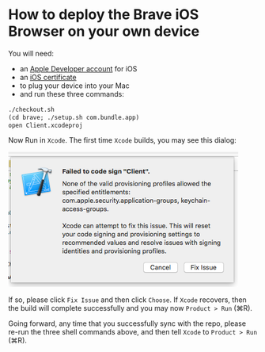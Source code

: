 # How to deploy the Brave iOS Browser on your own device

You will need:

- an [Apple Developer account](https://developer.apple.com) for iOS
- an [iOS certificate](https://developer.apple.com/account/ios/certificate/certificateList.action)
- to plug your device into your Mac
- and run these three commands:
```
./checkout.sh
(cd brave; ./setup.sh com.bundle.app)
open Client.xcodeproj
```
    
Now Run in `Xcode`. The first time `Xcode` builds, 
you may see this dialog:

<img src='brave/docs/images/failed-to-sign.png' />

If so, please click `Fix Issue` and then click `Choose`.
If `Xcode` recovers,
then the build will complete successfully and you may now `Product > Run` (&#8984;R).

Going forward,
any time that you successfully sync with the repo,
please re-run the three shell commands above,
and then tell `Xcode` to `Product > Run` (&#8984;R).
